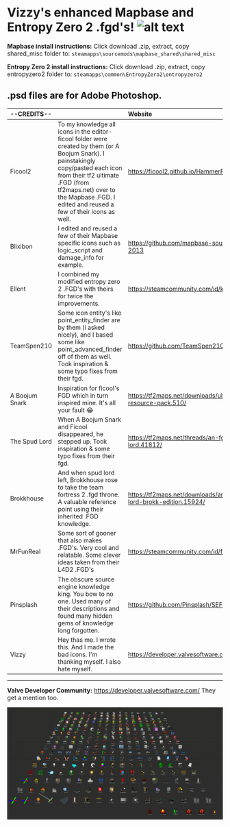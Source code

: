 # Vizzy's enhanced Mapbase and Entropy Zero 2 .fgd's! ![alt text](https://cdn.discordapp.com/emojis/860206945943158844.gif?size=32&quality=lossless) 

**Mapbase install instructions:** Click download .zip, extract, copy shared_misc folder to:
`steamapps\sourcemods\mapbase_shared\shared_misc`

**Entropy Zero 2 install instructions:** Click download .zip, extract, copy entropyzero2 folder to:
`steamapps\common\EntropyZero2\entropyzero2`

.psd files are for Adobe Photoshop.
----

| --CREDITS-- |  | Website |
|:----|------|:-------|
|Ficool2| To my knowledge all icons in the editor-ficool folder were created by them (or A Boojum Snark). I painstakingly copy/pasted each icon from their tf2 ultimate .FGD (from tf2maps.net) over to the Mapbase .FGD. I edited and reused a few of their icons as well.| https://ficool2.github.io/HammerPlusPlus-Website/ |
|Blixibon | I edited and reused a few of their Mapbase specific icons such as logic_script and damage_info for example. | https://github.com/mapbase-source/source-sdk-2013 |
|Ellent| I combined my modified entropy zero 2 .FGD's with theirs for twice the improvements. | https://steamcommunity.com/id/koishis_mr_hat |
| TeamSpen210 | Some icon entity's like point_entity_finder are by them (i asked nicely), and I based some like point_advanced_finder off of them as well. Took inspiration & some typo fixes from their fgd.| https://github.com/TeamSpen210 |
| A Boojum Snark | Inspiration for ficool's FGD which in turn inspired mine. It's all your fault 😂 | https://tf2maps.net/downloads/ultimate-mapping-resource-pack.510/ |
| The Spud Lord | When A Boojum Snark and Ficool disappeared, he stepped up. Took inspiration & some typo fixes from their fgd. | https://tf2maps.net/threads/an-fgd-fit-for-a-lord.41812/ |
| Brokkhouse | And when spud lord left, Brokkhouse rose to take the team fortress 2 .fgd throne. A valuable reference point using their inherited .FGD knowledge. | https://tf2maps.net/downloads/an-fgd-fit-for-a-lord-brokk-edition.15924/ |
| MrFunReal | Some sort of gooner that also makes .FGD's. Very cool and relatable. Some clever ideas taken from their L4D2 .FGD's | https://steamcommunity.com/id/funreal (nsfw) |
| Pinsplash | The obscure source engine knowledge king. You bow to no one. Used many of their descriptions and found many hidden gems of knowledge long forgotten. | https://github.com/Pinsplash/SEFGD |
| Vizzy | Hey thas me. I wrote this. And I made the bad icons. I'm thanking myself. I also hate myself. | https://developer.valvesoftware.com/wiki/User:Vizzys |
----
**Valve Developer Community:** 
https://developer.valvesoftware.com/
They get a mention too.

![preview](preview.png)
